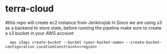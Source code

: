 # terra-cloud

#this repo will create ec2 instance from Jenkinsjob
hi
Since we are using s3 as a backend to store state, before running the pipeline make sure to create a s3 bucket in your AWS account 
      
      aws s3api create-bucket --bucket <your-bucket-name> --create-bucket-configuration LocationConstraint=<region>
